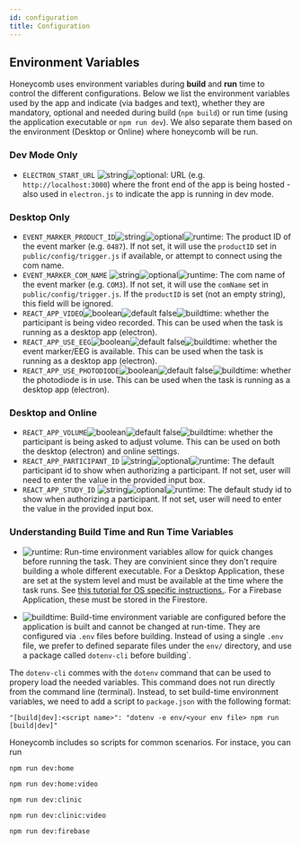 ```yaml
---
id: configuration
title: Configuration
---
```


## Environment Variables

Honeycomb uses environment variables during **build** and **run** time to control the different configurations. Below we list the  environment variables used by the app and indicate (via badges and text), whether they are mandatory, optional and needed during build (`npm build`) or run time (using the application executable or `npm run dev`). We also separate them based on the environment (Desktop or Online) where honeycomb will be run.


### Dev Mode Only
* `ELECTRON_START_URL` ![string](https://img.shields.io/badge/-string-grey)![optional](https://img.shields.io/badge/-optional-yellow): URL (e.g. `http://localhost:3000`) where the front end of the app is being hosted - also used in `electron.js` to indicate the app is running in dev mode.

### Desktop Only

* `EVENT_MARKER_PRODUCT_ID`![string](https://img.shields.io/badge/-string-grey)![optional](https://img.shields.io/badge/-optional-yellow)![runtime](https://img.shields.io/badge/-runtime-purple): The product ID of the event marker (e.g. `0487`).  If not set, it will use the `productID` set in `public/config/trigger.js` if available, or attempt to connect using the com name.
* `EVENT_MARKER_COM_NAME` ![string](https://img.shields.io/badge/-string-grey)![optional](https://img.shields.io/badge/-optional-yellow)![runtime](https://img.shields.io/badge/-runtime-purple): The com name of the event marker (e.g. `COM3`). If not set, it will use the `comName` set in `public/config/trigger.js`.  If the `productID` is set (not an empty string), this field will be ignored.
* `REACT_APP_VIDEO`![boolean](https://img.shields.io/badge/-boolean-lightgrey)![default false](https://img.shields.io/badge/default-false-yellow)![buildtime](https://img.shields.io/badge/-buildtime-blue): whether the participant is being video recorded. This can be used when the task is running as a desktop app (electron). 
* `REACT_APP_USE_EEG`![boolean](https://img.shields.io/badge/-boolean-lightgrey)![default false](https://img.shields.io/badge/default-false-yellow)![buildtime](https://img.shields.io/badge/-buildtime-blue): whether the event marker/EEG is available. This can be used when the task is running as a desktop app (electron).
* `REACT_APP_USE_PHOTODIODE`![boolean](https://img.shields.io/badge/-boolean-lightgrey)![default false](https://img.shields.io/badge/default-false-yellow)![buildtime](https://img.shields.io/badge/-buildtime-blue): whether the photodiode is in use. This can be used when the task is running as a desktop app (electron).


### Desktop and Online
* `REACT_APP_VOLUME`![boolean](https://img.shields.io/badge/-boolean-lightgrey)![default false](https://img.shields.io/badge/default-false-yellow)![buildtime](https://img.shields.io/badge/-buildtime-blue): whether the participant is being asked to adjust volume. This can be used on both the desktop (electron) and online settings.
* `REACT_APP_PARTICIPANT_ID` ![string](https://img.shields.io/badge/-string-grey)![optional](https://img.shields.io/badge/-optional-yellow)![runtime](https://img.shields.io/badge/-runtime-purple): The default participant id to show when authorizing a participant. If not set, user will need to enter the value in the provided input box.
* `REACT_APP_STUDY_ID` ![string](https://img.shields.io/badge/-string-grey)![optional](https://img.shields.io/badge/-optional-yellow)![runtime](https://img.shields.io/badge/-runtime-purple): The default study id to show when authorizing a participant. If not set, user will need to enter the value in the provided input box.

### Understanding Build Time and Run Time Variables

- ![runtime](https://img.shields.io/badge/-runtime-purple): Run-time environment variables allow for quick changes before running the task. They are convinient since they don't require building a whole different executable. For a Desktop Application, these are set at the system level and must be available at the time where the task runs. See [this tutorial for OS specific instructions.](https://www.imatest.com/docs/editing-system-environment-variables/#Windows). For a Firebase Application, these must be stored in the Firestore.

- ![buildtime](https://img.shields.io/badge/-buildtime-blue): Build-time environment variable are configured before the application is built and cannot be changed at run-time. They are configured via `.env` files before building. Instead of using a single `.env` file, we prefer to defined separate files under the `env/` directory, and use a package called `dotenv-cli` before building`. 

The `dotenv-cli` commes with the `dotenv` command that can be used to propery load the needed variables. This command does not run directly from the command line (terminal). Instead, to set build-time environment variables, we need to add a  script to `package.json` with the following format:

```
"[build|dev]:<script name>": "dotenv -e env/<your env file> npm run [build|dev]"
```

Honeycomb includes so scripts for common scenarios. For instace, you can run 

```
npm run dev:home
```
```
npm run dev:home:video
```
```
npm run dev:clinic
```
```
npm run dev:clinic:video
```
```
npm run dev:firebase
```